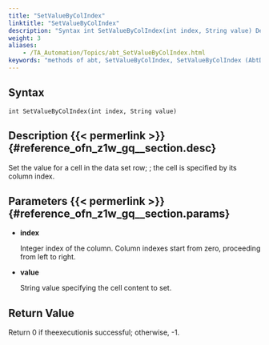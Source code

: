```yaml
--- 
title: "SetValueByColIndex"
linktitle: "SetValueByColIndex"
description: "Syntax int SetValueByColIndex(int index, String value) Description Set the value for a cell in the data set row; ; the cell is specified by its column index. Parameters index Integer index of the ..."
weight: 3
aliases: 
    - /TA_Automation/Topics/abt_SetValueByColIndex.html
keywords: "methods of abt, SetValueByColIndex, SetValueByColIndex (AbtDataRow), AbtDataRow, setvaluebycolindex, abtdatarow setvaluebycolindex, set value for cell in selected row by column index, assign value to cell in selected row by column index"
---
```


## Syntax

`int SetValueByColIndex(int index, String value)`

## Description {{< permerlink >}} {#reference_ofn_z1w_gq__section.desc} 

Set the value for a cell in the data set row; ; the cell is specified by its column index.

## Parameters {{< permerlink >}} {#reference_ofn_z1w_gq__section.params} 

-   **index**

    Integer index of the column. Column indexes start from zero, proceeding from left to right.

-   **value**

    String value specifying the cell content to set.


## Return Value

Return 0 if theexecutionis successful; otherwise, -1.




